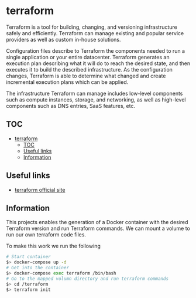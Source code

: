 # terraform

Terraform is a tool for building, changing, and versioning infrastructure safely and efficiently. Terraform can manage existing and popular service providers as well as custom in-house solutions.

Configuration files describe to Terraform the components needed to run a single application or your entire datacenter. Terraform generates an execution plan describing what it will do to reach the desired state, and then executes it to build the described infrastructure. As the configuration changes, Terraform is able to determine what changed and create incremental execution plans which can be applied.

The infrastructure Terraform can manage includes low-level components such as compute instances, storage, and networking, as well as high-level components such as DNS entries, SaaS features, etc.

## TOC

- [terraform](#terraform)
  - [TOC](#toc)
  - [Useful links](#useful-links)
  - [Information](#information)

## Useful links

- [terraform official site](https://www.terraform.io/)

## Information

This projects enables the generation of a Docker container with the desired Terraform version and run Terraform commands. We can mount a volume to run our own terraform code files.

To make this work we run the following

```sh
# Start container
$> docker-compose up -d
# Get into the container
$> docker-compose exec terraform /bin/bash
# Go to the mapped volumn directory and run terraform commands
$> cd /terraform
$> terraform init
```